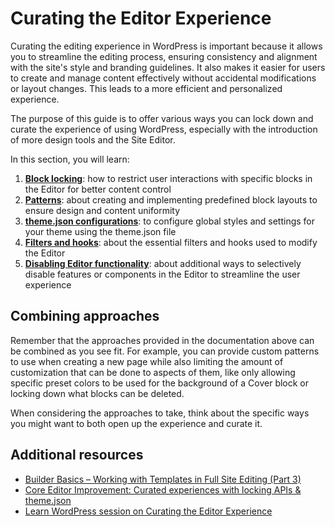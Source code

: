 # Curating the Editor Experience

Curating the editing experience in WordPress is important because it allows you to streamline the editing process, ensuring consistency and alignment with the site's style and branding guidelines. It also makes it easier for users to create and manage content effectively without accidental modifications or layout changes. This leads to a more efficient and personalized experience.

The purpose of this guide is to offer various ways you can lock down and curate the experience of using WordPress, especially with the introduction of more design tools and the Site Editor. 

In this section, you will learn:

1. [**Block locking**](https://developer.wordpress.org/block-editor/how-to-guides/curating-the-editor-experience/block-locking): how to restrict user interactions with specific blocks in the Editor for better content control
1. [**Patterns**](https://developer.wordpress.org/block-editor/how-to-guides/curating-the-editor-experience/patterns): about creating and implementing predefined block layouts to ensure design and content uniformity
1. [**theme.json configurations**](https://developer.wordpress.org/block-editor/how-to-guides/curating-the-editor-experience/theme-json): to configure global styles and settings for your theme using the theme.json file
1. [**Filters and hooks**](https://developer.wordpress.org/block-editor/how-to-guides/curating-the-editor-experience/filters-and-hooks): about the essential filters and hooks used to modify the Editor
1. [**Disabling Editor functionality**](https://developer.wordpress.org/block-editor/how-to-guides/curating-the-editor-experience/disable-editor-functionality): about additional ways to selectively disable features or components in the Editor to streamline the user experience

## Combining approaches

Remember that the approaches provided in the documentation above can be combined as you see fit. For example, you can provide custom patterns to use when creating a new page while also limiting the amount of customization that can be done to aspects of them, like only allowing specific preset colors to be used for the background of a Cover block or locking down what blocks can be deleted. 

When considering the approaches to take, think about the specific ways you might want to both open up the experience and curate it. 

## Additional resources

- [Builder Basics – Working with Templates in Full Site Editing (Part 3)](https://wordpress.tv/2022/05/24/nick-diego-builder-basics-working-with-templates-in-full-site-editing-part-3/)
- [Core Editor Improvement: Curated experiences with locking APIs & theme.json](https://make.wordpress.org/core/2022/02/09/core-editor-improvement-curated-experiences-with-locking-apis-theme-json/)
- [Learn WordPress session on Curating the Editor Experience](https://wordpress.tv/2022/07/22/nick-diego-curating-the-editor-experience/)

